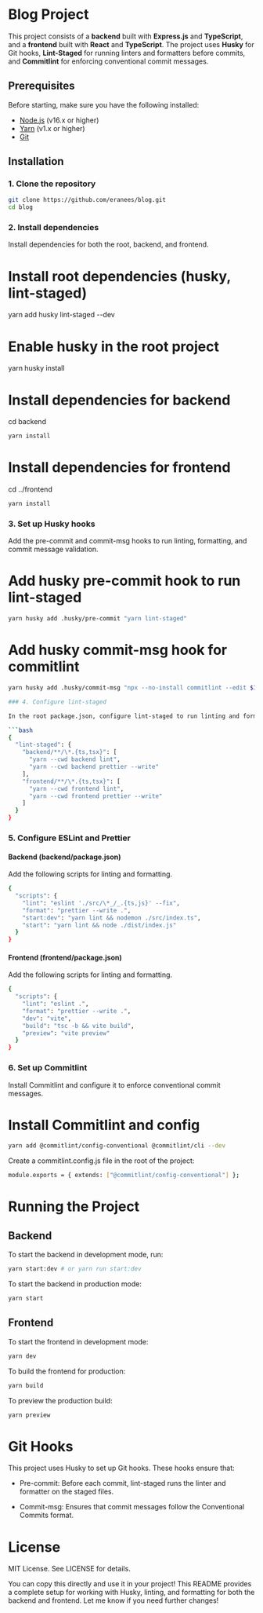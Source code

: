 # Blog Project

This project consists of a **backend** built with **Express.js** and **TypeScript**, and a **frontend** built with **React** and **TypeScript**. The project uses **Husky** for Git hooks, **Lint-Staged** for running linters and formatters before commits, and **Commitlint** for enforcing conventional commit messages.

## Prerequisites

Before starting, make sure you have the following installed:

- [Node.js](https://nodejs.org/) (v16.x or higher)
- [Yarn](https://classic.yarnpkg.com/en/docs/install) (v1.x or higher)
- [Git](https://git-scm.com/)

## Installation

### 1. Clone the repository

```bash
git clone https://github.com/eranees/blog.git
cd blog
```

### 2. Install dependencies

Install dependencies for both the root, backend, and frontend.

# Install root dependencies (husky, lint-staged)

yarn add husky lint-staged --dev

# Enable husky in the root project

yarn husky install

# Install dependencies for backend

cd backend

```bash
yarn install
```

# Install dependencies for frontend

cd ../frontend

```bash
yarn install
```

### 3. Set up Husky hooks

Add the pre-commit and commit-msg hooks to run linting, formatting, and commit message validation.

# Add husky pre-commit hook to run lint-staged

```bash
yarn husky add .husky/pre-commit "yarn lint-staged"
```

# Add husky commit-msg hook for commitlint

````bash
yarn husky add .husky/commit-msg "npx --no-install commitlint --edit $1"

### 4. Configure lint-staged

In the root package.json, configure lint-staged to run linting and formatting on both backend and frontend code.

```bash
{
  "lint-staged": {
    "backend/**/\*.{ts,tsx}": [
      "yarn --cwd backend lint",
      "yarn --cwd backend prettier --write"
    ],
    "frontend/**/\*.{ts,tsx}": [
      "yarn --cwd frontend lint",
      "yarn --cwd frontend prettier --write"
    ]
  }
}
````

### 5. Configure ESLint and Prettier

#### Backend (backend/package.json)

Add the following scripts for linting and formatting.

```bash
{
  "scripts": {
    "lint": "eslint './src/\*_/_.{ts,js}' --fix",
    "format": "prettier --write .",
    "start:dev": "yarn lint && nodemon ./src/index.ts",
    "start": "yarn lint && node ./dist/index.js"
  }
}
```

#### Frontend (frontend/package.json)

Add the following scripts for linting and formatting.

```bash
{
  "scripts": {
    "lint": "eslint .",
    "format": "prettier --write .",
    "dev": "vite",
    "build": "tsc -b && vite build",
    "preview": "vite preview"
  }
}
```

### 6. Set up Commitlint

Install Commitlint and configure it to enforce conventional commit messages.

# Install Commitlint and config

```bash
yarn add @commitlint/config-conventional @commitlint/cli --dev
```

Create a commitlint.config.js file in the root of the project:

```bash
module.exports = { extends: ["@commitlint/config-conventional"] };
```

# Running the Project

## Backend

To start the backend in development mode, run:

```bash
yarn start:dev # or yarn run start:dev
```

To start the backend in production mode:

```bash
yarn start
```

## Frontend

To start the frontend in development mode:

```bash
yarn dev
```

To build the frontend for production:

```bash
yarn build
```

To preview the production build:

```bash
yarn preview
```

# Git Hooks

This project uses Husky to set up Git hooks. These hooks ensure that:

- Pre-commit: Before each commit, lint-staged runs the linter and formatter on the staged files.

- Commit-msg: Ensures that commit messages follow the Conventional Commits format.

# License

MIT License. See LICENSE for details.

You can copy this directly and use it in your project! This README provides a complete setup for working with Husky, linting, and formatting for both the backend and frontend. Let me know if you need further changes!
